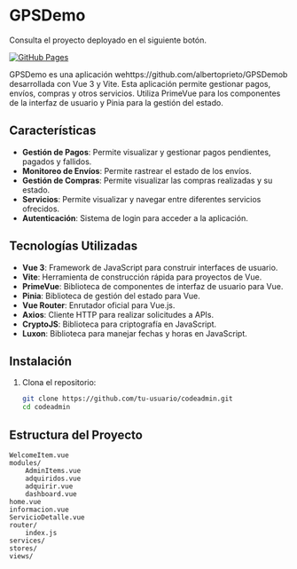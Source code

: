 # GPSDemo
Consulta el proyecto deployado en el siguiente botón.

[![GitHub Pages](https://img.shields.io/badge/GitHub-Pages-blue?logo=github)](https://albertoprieto.github.io/GPSDemo/)

GPSDemo es una aplicación wehttps://github.com/albertoprieto/GPSDemob desarrollada con Vue 3 y Vite. Esta aplicación permite gestionar pagos, envíos, compras y otros servicios. Utiliza PrimeVue para los componentes de la interfaz de usuario y Pinia para la gestión del estado.

## Características

- **Gestión de Pagos**: Permite visualizar y gestionar pagos pendientes, pagados y fallidos.
- **Monitoreo de Envíos**: Permite rastrear el estado de los envíos.
- **Gestión de Compras**: Permite visualizar las compras realizadas y su estado.
- **Servicios**: Permite visualizar y navegar entre diferentes servicios ofrecidos.
- **Autenticación**: Sistema de login para acceder a la aplicación.

## Tecnologías Utilizadas

- **Vue 3**: Framework de JavaScript para construir interfaces de usuario.
- **Vite**: Herramienta de construcción rápida para proyectos de Vue.
- **PrimeVue**: Biblioteca de componentes de interfaz de usuario para Vue.
- **Pinia**: Biblioteca de gestión del estado para Vue.
- **Vue Router**: Enrutador oficial para Vue.js.
- **Axios**: Cliente HTTP para realizar solicitudes a APIs.
- **CryptoJS**: Biblioteca para criptografía en JavaScript.
- **Luxon**: Biblioteca para manejar fechas y horas en JavaScript.

## Instalación

1. Clona el repositorio:
   ```sh
   git clone https://github.com/tu-usuario/codeadmin.git
   cd codeadmin

## Estructura del Proyecto

    WelcomeItem.vue
    modules/
        AdminItems.vue
        adquiridos.vue
        adquirir.vue
        dashboard.vue
    home.vue
    informacion.vue
    ServicioDetalle.vue
    router/
        index.js
    services/
    stores/
    views/
